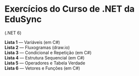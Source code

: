# Exercícios do Curso de .NET da EduSync
(.NET 6)

**Lista 1** — Variáveis (em C#)  
**Lista 2** — Fluxogramas (draw.io)  
**Lista 3** — Condicional e Repetição (em C#)  
**Lista 4** — Estrutura Sequencial (em C#)  
**Lista 5** — Operadores e Tabela Verdade  
**Lista 6** — Vetores e Funções (em C#)
